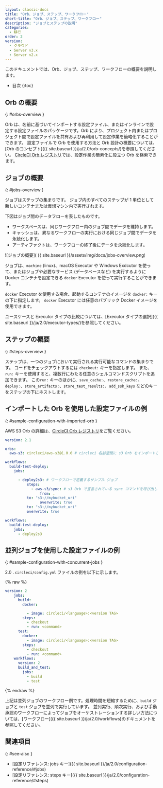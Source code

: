 ```yaml
---
layout: classic-docs
title: "Orb、ジョブ、ステップ、ワークフロー"
short-title: "Orb、ジョブ、ステップ、ワークフロー"
description: "ジョブとステップの説明"
categories:
  - 移行
order: 2
version:
  - クラウド
  - Server v3.x
  - Server v2.x
---
```


このドキュメントでは、Orb、ジョブ、ステップ、ワークフローの概要を説明します。

* 目次
{:toc}

## Orb の概要
{: #orbs-overview }

Orb は、名前に基づいてインポートする設定ファイル、またはインラインで設定する設定ファイルのパッケージです。Orb により、プロジェクト内またはプロジェクト間で設定ファイルを共有および再利用して設定作業を簡略化することができます。 設定ファイルで Orb を使用する方法と Orb 設計の概要については、[Orb のコンセプト]({{ site.baseurl }}/ja/2.0/orb-concepts/)を参照してください。 [CircleCI Orb レジストリ](https://circleci.com/developer/ja/orbs)では、設定作業の簡素化に役立つ Orb を検索できます。

## ジョブの概要
{: #jobs-overview }

ジョブはステップの集まりです。 ジョブ内のすべてのステップが 1 単位として新しいコンテナまたは仮想マシン内で実行されます。

下図はジョブ間のデータフローを表したものです。
* ワークスペースは、同じワークフロー内のジョブ間でデータを維持します。
* キャッシュは、異なるワークフローの実行における同じジョブ間でデータを永続化します。
* アーティファクトは、ワークフローの終了後にデータを永続化します。

![ジョブの概要]( {{ site.baseurl }}/assets/img/docs/jobs-overview.png)

ジョブは、`machine` (linux)、macOS Executor や Windows Exdcutor を使って、またはジョブや必要なサービス (データベースなど) を実行するように Docker コンテナを設定できる `docker` Executor を使って実行することができます。

`docker` Executor を使用する場合、起動するコンテナのイメージを `docker:` キーの下に指定します。 `docker` Executor には任意のパブリック Docker イメージを使用できます。

ユースケースと Executor タイプの比較については、[Executor タイプの選択]({{ site.baseurl }}/ja/2.0/executor-types/)を参照してください。

## ステップの概要
{: #steps-overview }

ステップは、一つのジョブにおいて実行される実行可能なコマンドの集まりです。 コードをチェックアウトするには `checkout:` キーを指定します。 また、`run:` キーを使用すると、複数行にわたる任意のシェルコマンドスクリプトを追加できます。  この`run:` キーのほかに、`save_cache:`、`restore_cache:`、`deploy:`、`store_artifacts:`、`store_test_results:`、`add_ssh_keys` などのキーをステップの下にネストします。

## インポートした Orb を使用した設定ファイルの例
{: #sample-configuration-with-imported-orb }

AWS S3 Orb の詳細は、[CircleCI Orb レジストリ](https://circleci.com/developer/orbs/orb/circleci/aws-s3#commands-sync)をご覧ください。

```yaml
version: 2.1

orbs:
  aws-s3: circleci/aws-s3@1.0.0 # circleci 名前空間に s3 Orb をインポートします

workflows:
  build-test-deploy:
    jobs:

      - deploy2s3: # ワークフローで定義するサンプル ジョブ
          steps:
            - aws-s3/sync: # s3 Orb で宣言されている sync コマンドを呼び出します
                from: .
          to: "s3://mybucket_uri"
                overwrite: true
          to: "s3://mybucket_uri"
          overwrite: true

workflows:
  build-test-deploy:
    jobs:
      - deploy2s3
```

## 並列ジョブを使用した設定ファイルの例
{: #sample-configuration-with-concurrent-jobs }

2.0 `.circleci/config.yml` ファイルの例を以下に示します。

{% raw %}
```yaml
version: 2
    jobs:
      build:
        docker:

          - image: circleci/<language>:<version TAG>
        steps:
          - checkout
          - run: <command>
      test:
        docker:
          - image: circleci/<language>:<version TAG>
        steps:
          - checkout
          - run: <command>
    workflows:
      version: 2
      build_and_test:
        jobs:
          - build
          - test
```
{% endraw %}

上記は並列ジョブのワークフロー例です。処理時間を短縮するために、`build` ジョブと `test` ジョブを並列で実行しています。 並列実行、順次実行、および手動承認のワークフローによってジョブをオーケストレーションする詳しい方法については、[ワークフロー]({{ site.baseurl }}/ja/2.0/workflows)のドキュメントを参照してください。


## 関連項目
{: #see-also }

- [設定リファレンス: jobs キー]({{ site.baseurl }}/ja/2.0/configuration-reference/#jobs)
- [設定リファレンス: steps キー]({{ site.baseurl }}/ja/2.0/configuration-reference/#steps)
